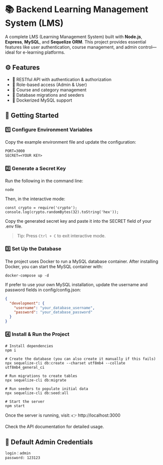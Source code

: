# 📚 Backend Learning Management System (LMS)

A complete LMS (Learning Management System) built with **Node.js**, **Express**, **MySQL**, and **Sequelize ORM**. This project provides essential features like user authentication, course management, and admin control—ideal for e-learning platforms.

## ⚙️ Features

- 🔐 RESTful API with authentication & authorization  
- 👥 Role-based access (Admin & User)  
- 📘 Course and category management  
- 🧱 Database migrations and seeders  
- 🐳 Dockerized MySQL support  

## 🚀 Getting Started

### 1️⃣ Configure Environment Variables

Copy the example environment file and update the configuration:

```txt
PORT=3000
SECRET=<YOUR KEY>
```

### 2️⃣ Generate a Secret Key

Run the following in the command line:

```shell
node
```

Then, in the interactive mode:

```shell
const crypto = require('crypto');
console.log(crypto.randomBytes(32).toString('hex'));
```

Copy the generated secret key and paste it into the SECRET field of your .env file.
> Tip: Press `Ctrl + C` to exit interactive mode.


### 3️⃣ Set Up the Database

The project uses Docker to run a MySQL database container. After installing Docker, you can start the MySQL container with:

```shell
docker-compose up -d
```

If prefer to use your own MySQL installation, update the username and password fields in config/config.json:

```json
{
  "development": {
    "username": "your_database_username",
    "password": "your_database_password"
  }
}
```

### 4️⃣ Install & Run the Project

```shell
# Install dependencies
npm i

# Create the database (you can also create it manually if this fails)
npx sequelize-cli db:create --charset utf8mb4 --collate utf8mb4_general_ci

# Run migrations to create tables
npx sequelize-cli db:migrate

# Run seeders to populate initial data
npx sequelize-cli db:seed:all

# Start the server
npm start
```

Once the server is running, visit:
👉 http://localhost:3000

Check the API documentation for detailed usage.

## 🔐 Default Admin Credentials

```txt
login：admin
password: 123123
```
